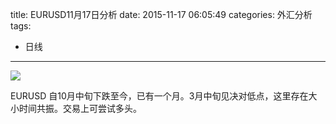 title: EURUSD11月17日分析
date: 2015-11-17 06:05:49
categories: 外汇分析
tags:
- 日线
---
![](http://eurusd.qiniudn.com/104.png)

EURUSD 自10月中旬下跌至今，已有一个月。3月中旬见决对低点，这里存在大小时间共振。交易上可尝试多头。


